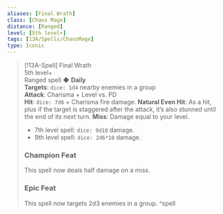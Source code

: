 ```yaml
---
aliases: [Final Wrath]
class: [Chaos Mage]
distance: [Ranged]
level: [5th level+]
tags: [13A/Spells/ChaosMage]
type: Iconic
---
```


> [!13A-Spell] Final Wrath  
> 5th level+  
> Ranged spell ◆ **Daily**  
> **Targets**: `dice: 1d4` nearby enemies in a group  
> **Attack**: Charisma + Level vs. PD  
> **Hit**: `dice: 7d6` + Charisma fire damage.
> **Natural Even Hit**: As a hit, plus if the target is staggered after the attack, it’s also stunned until the end of its next turn.
> **Miss**: Damage equal to your level.
>
> - 7th level spell: `dice: 9d10` damage.
> - 9th level spell: `dice: 2d6*10` damage.
>
> ### Champion Feat
> This spell now deals half damage on a miss.
>
> ### Epic Feat
> This spell now targets 2d3 enemies in a group.
^spell

